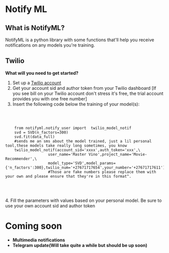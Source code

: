# Notify ML

## What is NotifyML?
NotifyML is a python library with some functions that'll
help you receive notifications on any models you're training.

## Twilio
<b>What will you need to get started?</b>
1. Set up a [Twilio account](https://www.twilio.com/try-twilio)
2. Get your account sid and author token from your Twilio dashboard [If you see bill on your Twilio account don't stress it's free, the trial account provides you with one free number]
3. Insert the following code below the training of your model(s):
<br>
<pre>
  <code>
    from notifyml.notify_user import  twilio_model_notif
    svd = SVD(n_factors=300)
    svd.fit(data_full)
    #sends me an sms about the model trained, just a lil personal tool,these models take really long sometimes, you know
    twilio_model_notif(account_sid='xxxx',auth_token='xxx',\
                   user_name='Master Vino',project_name='Movie-Recommender',\
                   model_type='SVD',model_params={'n_factors':300},twilio_num='+27671717654',your_number='+27671717611')
                   #Those are fake numbers please replace them with your own and please ensure that they're in this format^.
  </code>
 </pre>
<br>
4. Fill the parameters with values based on your personal model. Be sure to use your own account sid and author token

# Coming soon

* <b>Multimedia notifications</b>
* <b>Telegram update(Will take quite a while but should be up soon)</b>

